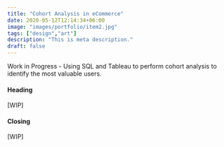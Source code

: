 ```yaml
---
title: "Cohort Analysis in eCommerce"
date: 2020-05-12T12:14:34+06:00
image: "images/portfolio/item2.jpg"
tags: ["design","art"]
description: "This is meta description."
draft: false
---
```


Work in Progress - Using SQL and Tableau to perform cohort analysis to identify the most valuable users. 


#### Heading

[WIP]


#### Closing

[WIP]